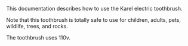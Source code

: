
This documentation describes how to use the Karel electric toothbrush.

Note that this toothbrush is totally safe to use for children, adults, pets, wildlife,  trees, and rocks.

The toothbrush uses 110v.
